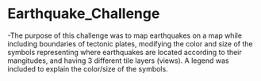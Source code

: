 # Earthquake_Challenge
-The purpose of this challenge was to map earthquakes on a map while including boundaries of tectonic plates, modifying the color and size of the symbols representing where earthquakes are located according to their mangitudes, and having 3 different tile layers (views). A legend was included to explain the color/size of the symbols.
